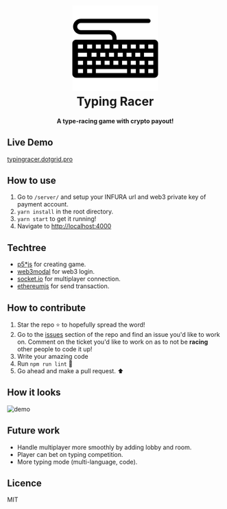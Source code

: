 <h1 align="center">
  <br>
      <img src="public/icon.png" alt="codeheir logo" title="Codeheir"  height="200" />
  <br>
  Typing Racer
  <br>
</h1>

<h4 align="center">A type-racing game with crypto payout!</h4>

## Live Demo

[typingracer.dotgrid.pro](http://typingracer.dotgrid.pro)

## How to use

1. Go to `/server/` and setup your INFURA url and web3 private key of payment account.
2. `yarn install` in the root directory.
3. `yarn start` to get it running!
4. Navigate to [http://localhost:4000](http://localhost:4000)

## Techtree

- [p5\*js](https://p5js.org/) for creating game.
- [web3modal](https://github.com/Web3Modal/web3modal) for web3 login.
- [socket.io](https://socket.io/) for multiplayer connection.
- [ethereumjs](https://github.com/ethereumjs/ethereumjs-util) for send transaction.

## How to contribute

1. Star the repo ⭐ to hopefully spread the word!
2. Go to the [issues](https://github.com/dotrungkien/typing-racer/issues) section of the repo and find an issue you'd like to work on. Comment on the ticket you'd like to work on as to not be **racing** other people to code it up!
3. Write your amazing code
4. Run `npm run lint` 📗
5. Go ahead and make a pull request. ⬆

## How it looks

![demo](demo.gif)

## Future work

- Handle multiplayer more smoothly by adding lobby and room.
- Player can bet on typing competition.
- More typing mode (multi-language, code).

## Licence

MIT
